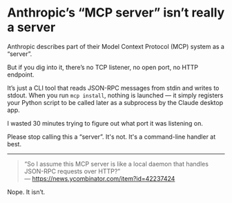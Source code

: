 # Anthropic’s “MCP server” isn’t really a server

Anthropic describes part of their Model Context Protocol (MCP) system as a “server”.

But if you dig into it, there’s no TCP listener, no open port, no HTTP endpoint.

It’s just a CLI tool that reads JSON-RPC messages from stdin and writes to stdout. When you run `mcp install`, nothing is launched — it simply registers your Python script to be called later as a subprocess by the Claude desktop app.

I wasted 30 minutes trying to figure out what port it was listening on.

Please stop calling this a “server”. It's not. It's a command-line handler at best.

---

> “So I assume this MCP server is like a local daemon that handles JSON-RPC requests over HTTP?”  
> — https://news.ycombinator.com/item?id=42237424

Nope. It isn’t.
